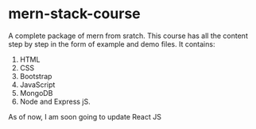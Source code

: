 # mern-stack-course
A complete package of mern from sratch.
This course has all the content step by step in the form of example and demo files.
It contains:
1. HTML
2. CSS
3. Bootstrap
4. JavaScript
5. MongoDB
6. Node and Express jS.

As of now, I am soon going to update React JS
